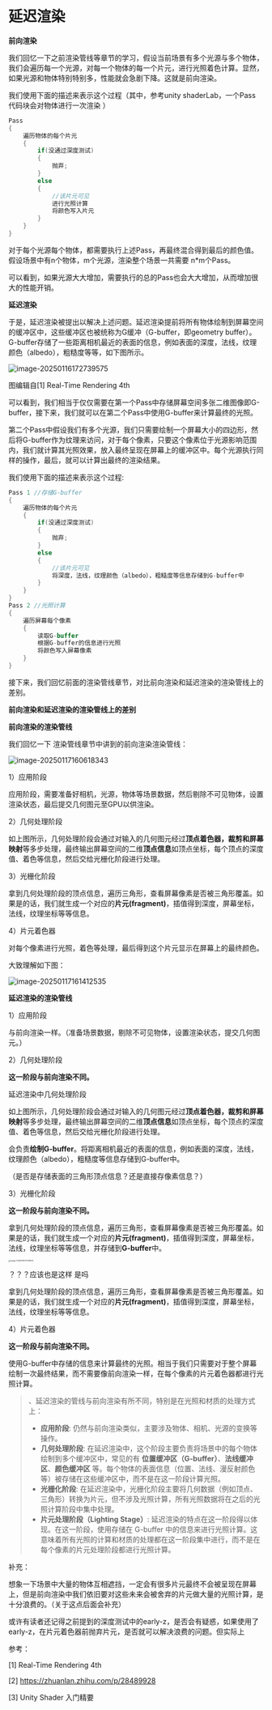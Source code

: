 # 延迟渲染

**前向渲染**

我们回忆一下之前渲染管线等章节的学习，假设当前场景有多个光源与多个物体，我们会遍历每一个光源，对每一个物体的每一个片元，进行光照着色计算。显然，如果光源和物体特别特别多，性能就会急剧下降。这就是前向渲染。



我们使用下面的描述来表示这个过程（其中，参考unity shaderLab，一个Pass 代码块会对物体进行一次渲染  ）

```GLSL
Pass
{
    遍历物体的每个片元
    {
        if(没通过深度测试)
        {
            抛弃;
        }
        else
        {
            //该片元可见
            进行光照计算
            将颜色写入片元
        }
    }
}
```

对于每个光源每个物体，都需要执行上述Pass，再最终混合得到最后的颜色值。假设场景中有n个物体，m个光源，渲染整个场景一共需要 n*m个Pass。

可以看到，如果光源大大增加，需要执行的总的Pass也会大大增加，从而增加很大的性能开销。



**延迟渲染**

于是，延迟渲染被提出以解决上述问题。延迟渲染提前将所有物体绘制到屏幕空间的缓冲区中，这些缓冲区也被统称为G缓冲（G-buffer，即geometry buffer）。G-buffer存储了一些距离相机最近的表面的信息，例如表面的深度，法线，纹理颜色（albedo），粗糙度等等，如下图所示。

![image-20250116172739575](assets/image-20250116172739575.png)

图编辑自[1] Real-Time Rendering 4th

可以看到，我们相当于仅仅需要在第一个Pass中存储屏幕空间多张二维图像即G-buffer，接下来，我们就可以在第二个Pass中使用G-buffer来计算最终的光照。

第二个Pass中假设我们有多个光源，我们只需要绘制一个屏幕大小的四边形，然后将G-buffer作为纹理来访问，对于每个像素，只要这个像素位于光源影响范围内，我们就计算其光照效果，放入最终呈现在屏幕上的缓冲区中。每个光源执行同样的操作，最后，就可以计算出最终的渲染结果。

我们使用下面的描述来表示这个过程:

```GLSL
Pass 1 //存储G-buffer
{
    遍历物体的每个片元
    {
        if(没通过深度测试)
        {
            抛弃;
        }
        else
        {
            //该片元可见
            将深度，法线，纹理颜色（albedo），粗糙度等信息存储到G-buffer中
        }
    }
}
Pass 2 //光照计算
{
    遍历屏幕每个像素
    {
        读取G-buffer
        根据G-buffer的信息进行光照
        将颜色写入屏幕像素
    }
}
```





接下来，我们回忆前面的渲染管线章节，对比前向渲染和延迟渲染的渲染管线上的差别。

**前向渲染和延迟渲染的渲染管线上的差别**



**前向渲染的渲染管线**

我们回忆一下 渲染管线章节中讲到的前向渲染渲染管线：

![image-20250117160618343](assets/image-20250117160618343.png)



1）应用阶段

应用阶段，需要准备好相机，光源，物体等场景数据，然后剔除不可见物体，设置渲染状态，最后提交几何图元至GPU以供渲染。

2）几何处理阶段

如上图所示，几何处理阶段会通过对输入的几何图元经过**顶点着色器，裁剪和屏幕映射**等多步处理，最终输出屏幕空间的二维**顶点信息**如顶点坐标，每个顶点的深度值、着色等信息，然后交给光栅化阶段进行处理。

3）光栅化阶段

拿到几何处理阶段的顶点信息，遍历三角形，查看屏幕像素是否被三角形覆盖。如果是的话，我们就生成一个对应的**片元(fragment)**，插值得到深度，屏幕坐标，法线，纹理坐标等等信息。

4）片元着色器

对每个像素进行光照，着色等处理，最后得到这个片元显示在屏幕上的最终颜色。

大致理解如下图：

![image-20250117161412535](assets/image-20250117161412535.png)

**延迟渲染的渲染管线**

1）应用阶段

与前向渲染一样。（准备场景数据，剔除不可见物体，设置渲染状态，提交几何图元。）

2）几何处理阶段

**这一阶段与前向渲染不同。**

延迟渲染中几何处理阶段



如上图所示，几何处理阶段会通过对输入的几何图元经过**顶点着色器，裁剪和屏幕映射**等多步处理，最终输出屏幕空间的二维**顶点信息**如顶点坐标，每个顶点的深度值、着色等信息，然后交给光栅化阶段进行处理。



会负责**绘制G-buffer**。将距离相机最近的表面的信息，例如表面的深度，法线，纹理颜色（albedo），粗糙度等信息存储到G-buffer中。



（是否是存储表面的三角形顶点信息？还是直接存像素信息？）



3）光栅化阶段

**这一阶段与前向渲染不同。**

拿到几何处理阶段的顶点信息，遍历三角形，查看屏幕像素是否被三角形覆盖。如果是的话，我们就生成一个对应的**片元(fragment)**，插值得到深度，屏幕坐标，法线，纹理坐标等等信息，并存储到**G-buffer**中。

<img src="assets/image-20250116172739575.png" alt="image-20250116172739575" style="zoom:25%;" />



？？？应该也是这样 是吗

拿到几何处理阶段的顶点信息，遍历三角形，查看屏幕像素是否被三角形覆盖。如果是的话，我们就生成一个对应的**片元(fragment)**，插值得到深度，屏幕坐标，法线，纹理坐标等等信息。



4）片元着色器

**这一阶段与前向渲染不同。**

使用G-buffer中存储的信息来计算最终的光照。相当于我们只需要对于整个屏幕绘制一次最终结果，而不需要像前向渲染一样，在每个像素的片元着色器都进行光照计算。



>、延迟渲染的管线与前向渲染有所不同，特别是在光照和材质的处理方式上：
>
>- **应用阶段**: 仍然与前向渲染类似，主要涉及物体、相机、光源的变换等操作。
>- **几何处理阶段**: 在延迟渲染中，这个阶段主要负责将场景中的每个物体绘制到多个缓冲区中，常见的有 **位置缓冲区（G-buffer）**、**法线缓冲区**、**颜色缓冲区** 等。每个物体的表面信息（位置、法线、漫反射颜色等）被存储在这些缓冲区中，而不是在这一阶段计算光照。
>- **光栅化阶段**: 在延迟渲染中，光栅化阶段主要将几何数据（例如顶点、三角形）转换为片元，但不涉及光照计算，所有光照数据将在之后的光照计算阶段中集中处理。
>- **片元处理阶段（Lighting Stage）**: 延迟渲染的特点在这一阶段得以体现。在这一阶段，使用存储在 G-buffer 中的信息来进行光照计算。这意味着所有光照的计算和材质的处理都在这一阶段集中进行，而不是在每个像素的片元处理阶段都进行光照计算。

补充：

想象一下场景中大量的物体互相遮挡，一定会有很多片元最终不会被呈现在屏幕上，但是前向渲染中我们依旧要对这些未来会被舍弃的片元做大量的光照计算，是十分浪费的。（关于这点后面会补充）

或许有读者还记得之前提到的深度测试中的early-z，是否会有疑惑，如果使用了early-z，在片元着色器前抛弃片元，是否就可以解决浪费的问题。但实际上





参考：

[1] Real-Time Rendering 4th

[2] https://zhuanlan.zhihu.com/p/28489928

[3] Unity Shader 入门精要